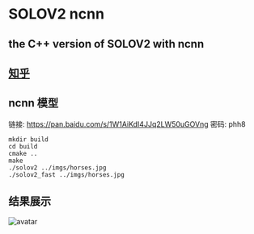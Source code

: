 # SOLOV2 ncnn

## the C++ version of SOLOV2 with ncnn

## [知乎](https://zhuanlan.zhihu.com/p/361900997?utm_source=qq&utm_medium=social&utm_oi=872955404320141312)


## ncnn 模型
链接: https://pan.baidu.com/s/1W1AiKdI4JJq2LW50uGOVng  密码: phh8


```
mkdir build
cd build 
cmake ..
make 
./solov2 ../imgs/horses.jpg
./solov2_fast ../imgs/horses.jpg
```

## 结果展示
![avatar](imgs/result.jpg)


